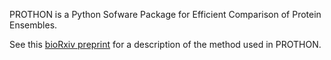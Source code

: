 
PROTHON is a Python Sofware Package for Efficient Comparison of Protein Ensembles. 

See this [bioRxiv preprint](https://github.com/kunleaina/Prothon) for a description of the method used in PROTHON.
